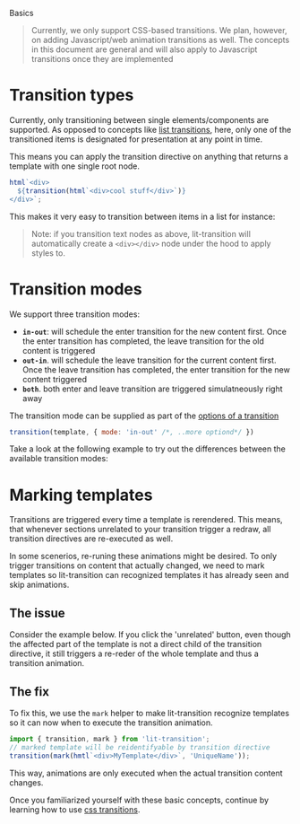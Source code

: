 Basics

> Currently, we only support CSS-based transitions. We plan, however, on adding
> Javascript/web animation transitions as well.
> The concepts in this document are general and will also apply to Javascript transitions
> once they are implemented

# Transition types

Currently, only transitioning between single elements/components are supported.
As opposed to concepts like [list transitions](https://vuejs.org/v2/guide/transitions.html#List-Transitions), here, only one of the transitioned items is designated for
presentation at any point in time.

This means you can apply the transition directive on anything that returns a
template with one single root node.

```javascript
html`<div>
  ${transition(html`<div>cool stuff</div>`)}
</div>`;
```

This makes it very easy to transition between items in a list for instance:

<script>
import { LitElement, html } from 'lit-element';
import { transition, slide } from 'lit-transition';

// list of renderable templates
const items = [
  'Another', html`<i>one</i>`, 'bites', 'the', html`<b>dust</b>`,
  'Hey,', 'I\'m', 'gonna', 'get', 'you', 'too'
];

export class Comp extends LitElement {
  // this.i is used to cycle through items
  static get properties() { return { i: Number } }

  // helper to set up periodic updates to this.i
  connectedCallback() {
    super.connectedCallback();
    // toggle every second
    this.interval = setInterval(() => this.i = ((this.i||0)+1)%items.length, 1200);
  }
  // cleans up on unmount
  disconnectedCallback(){
    super.disconnectedCallback();
    clearInterval(this.interval);
  }

  render() {
    // cycle through items
    return transition(
      items.map(item => html`<b>${item}</b>`)[this.i],
      slide({x:'300px'})
    )
  } 
}
</script>

> Note: if you transition text nodes as above,
> lit-transition will automatically create a `<div></div>` node 
> under the hood to apply styles to.

# Transition modes

We support three transition modes:

* __`in-out`__:
  will schedule the enter transition for the new content first.
  Once the enter transition has completed,
  the leave transition for the old content is triggered
* __`out-in`__.
  will schedule the leave transition for the current content first.
  Once the leave transition has completed,
  the enter transition for the new content triggered
* __`both`__.
  both enter and leave transition are triggered simulatneously right away

The transition mode can be supplied as part of the [options of a transition](/css-transitions#sec-1)

```javascript
transition(template, { mode: 'in-out' /*, ..more optiond*/ })
```

Take a look at the following example to try out the differences
between the available transition modes:
<script>
import { LitElement, html } from 'lit-element';
import { transition, slide } from 'lit-transition';

export class Comp extends LitElement {
  static get properties() {
    return { 
      a: Boolean, // to toggle content
      mode: String // for transition mode
    }
  }

  // sets mode and swaps transitioned content
  exec(mode) {
    this.mode = mode;
    this.a = !this.a;
  }

  render() {
    // animates with different modes
    return html`click to transition
    <button @click=${() => this.exec('in-out')}>in-out</button>
    <button @click=${() => this.exec('out-in')}>out-in</button>
    <button @click=${() => this.exec('both')}>both</button>
    ${transition(this.a
      ? html`<div>A ${this.mode}</div>`
      : html`<div>B ${this.mode}</div>`,
      slide({x:'-200px',y:'200px', mode: this.mode})
    )}`;
  } 
}
</script>

# Marking templates

Transitions are triggered every time a template is rerendered.
This means, that whenever sections unrelated to your transition
trigger a redraw, all transition directives are re-executed as well.

In some scenerios, re-runing these animations might be desired.
To only trigger transitions on content that actually changed,
we need to mark templates so lit-transition can recognized templates
it has already seen and skip animations.

## The issue
Consider the example below.
If you click the 'unrelated' button,
even though the affected part of the template
is not a direct child of the transition directive,
it still triggers a re-reder of the whole template
and thus a transition animation.

<script>
import { LitElement, html, css } from 'lit-element';
import { transition, slide } from 'lit-transition';

export class Comp extends LitElement {
  static get styles() { return css`
    .two {
      background: red;
    }`;
  }
  static get properties() {
    return { 
      a: Boolean, // to toggle content
      u: Boolean // effects unrelated content
    }
  }

  get unrelated() {
    return this.u ? 'A' : 'B';
  }

  render() {
    // changing this.u and in turn this.unrelated
    // will re-trigger the transition
    return html`
    <button @click=${() => this.a = !this.a}>change transitioned content</button>
    <button @click=${() => this.u = !this.u}>change unrelated content (should not transition)</button>
    <div>${transition(this.a
        ? html`<div>${this.unrelated}</div>`
        : html`<div class="two">TWO ${this.unrelated}</div>`
    , slide)}</div>`;
  } 
}
</script>

## The fix
To fix this, we use the `mark` helper to make
lit-transition recognize templates so it can now
when to execute the transition animation.

```javascript
import { transition, mark } from 'lit-transition';
// marked template will be reidentifyable by transition directive
transition(mark(hmtl`<div>MyTemplate</div>`, 'UniqueName'));
```

This way, animations are only executed when the
actual transition content changes.

<script>
import { LitElement, html, css } from 'lit-element';
import { transition, mark, slide } from 'lit-transition';

export class Comp extends LitElement {
  static get styles() { return css`
    .two {
      background: red;
    }`;
  }
  static get properties() {
    return { 
      a: Boolean, // to toggle content
      u: Boolean // effects unrelated content
    }
  }

  get unrelated() {
    return this.u ? 'A' : 'B';
  }

  render() {
    // transition wil only be triggered of the marked content
    // changes
    return html`
    <button @click=${() => this.a = !this.a}>change transitioned content</button>
    <button @click=${() => this.u = !this.u}>change unrelated content (should not transition)</button>
    <div>${transition(
      this.a ? mark(html`<div>ONE ${this.unrelated}</div>`,'one') :
        mark(html`<div class="two">TWO ${this.unrelated}</div>`,'two')
    , slide)}</div>`;
  } 
}
</script>

Once you familiarized yourself with these basic concepts,
continue by learning how to use [css transitions](/css-transitions).
